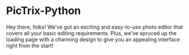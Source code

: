 # PicTrix-Python
Hey there, folks! We've got an exciting and easy-to-use photo editor that covers all your basic editing requirements. Plus, we've spruced up the loading page with a charming design to give you an appealing interface right from the start!
